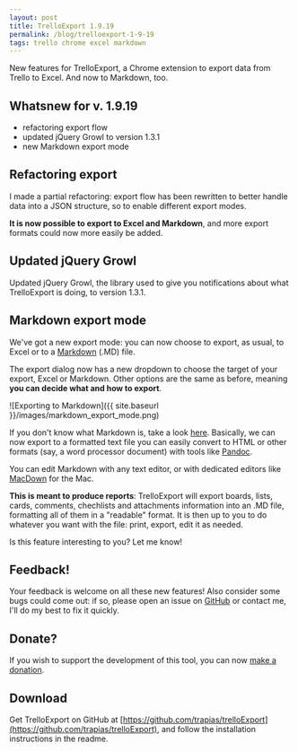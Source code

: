 ```yaml
---
layout: post
title: TrelloExport 1.9.19
permalink: /blog/trelloexport-1-9-19
tags: trello chrome excel markdown
---
```


New features for TrelloExport, a Chrome extension to export data from Trello to Excel. And now to Markdown, too.

## Whatsnew for v. 1.9.19
- refactoring export flow
- updated jQuery Growl to version 1.3.1
- new Markdown export mode

## Refactoring export
I made a partial refactoring: export flow has been rewritten to better handle data into a JSON structure, so to enable different export modes. 

**It is now possible to export to Excel and Markdown**, and more export formats could now more easily be added.

## Updated jQuery Growl
Updated jQuery Growl, the library used to give you notifications about what TrelloExport is doing, to version 1.3.1.

## Markdown export mode
We've got a new export mode: you can now choose to export, as usual, to Excel or to a [Markdown](https://daringfireball.net/projects/markdown/) (.MD) file. 

The export dialog now has a new dropdown to choose the target of your export, Excel or Markdown. Other options are the same as before, meaning **you can decide what and how to export**.

![Exporting to Markdown]({{ site.baseurl }}/images/markdown_export_mode.png)

If you don't know what Markdown is, take a look [here](https://it.wikipedia.org/wiki/Markdown). Basically, we can now export to a formatted text file you can easily convert to HTML or other formats (say, a word processor document) with tools like [Pandoc](http://pandoc.org/).

You can edit Markdown with any text editor, or with dedicated editors like [MacDown](http://macdown.uranusjr.com/) for the Mac.

**This is meant to produce reports**: TrelloExport will export boards, lists, cards, comments, chechlists and attachments information into an .MD file, formatting all of them in a "readable" format. It is then up to you to do whatever you want with the file: print, export, edit it as needed.

Is this feature interesting to you? Let me know!

## Feedback!
Your feedback is welcome on all these new features! Also consider some bugs could come out: if so, please open an issue on [GitHub](https://github.com/trapias/trelloExport/issues) or contact me, I'll do my best to fix it quickly.

## Donate?
If you wish to support the development of this tool, you can now [make a donation](http://trapias.github.io/donate/).

## Download
Get TrelloExport on GitHub at [https://github.com/trapias/trelloExport](https://github.com/trapias/trelloExport), and follow the installation instructions in the readme.
